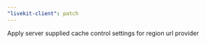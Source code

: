 ```yaml
---
"livekit-client": patch
---
```


Apply server supplied cache control settings for region url provider
